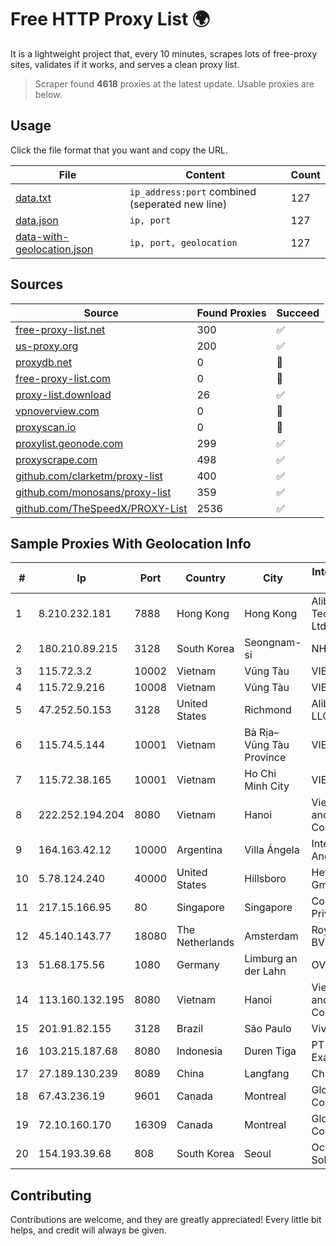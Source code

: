 
# Free HTTP Proxy List 🌍

It is a lightweight project that, every 10 minutes, scrapes lots of free-proxy sites, validates if it works, and serves a clean proxy list.


> Scraper found **4618** proxies at the latest update. Usable proxies are below.

## Usage

Click the file format that you want and copy the URL.


|File|Content|Count|
|----|-------|-----|
|[data.txt](https://raw.githubusercontent.com/themiralay/Proxy-List-World/master/data.txt)|`ip_address:port` combined (seperated new line)|127|
|[data.json](https://raw.githubusercontent.com/themiralay/Proxy-List-World/master/data.json)|`ip, port`|127|
|[data-with-geolocation.json](https://raw.githubusercontent.com/themiralay/Proxy-List-World/master/data-with-geolocation.json)|`ip, port, geolocation`|127|

## Sources

|Source|Found Proxies|Succeed|
|------|-------------|-------|
|[free-proxy-list.net](https://free-proxy-list.net)|300|✅|
|[us-proxy.org](https://www.us-proxy.org)|200|✅|
|[proxydb.net](http://proxydb.net)|0|🚫|
|[free-proxy-list.com](https://free-proxy-list.com/?page=&port=&type%5B%5D=http&type%5B%5D=https&up_time=0&search=Search)|0|🚫|
|[proxy-list.download](https://www.proxy-list.download/HTTP)|26|✅|
|[vpnoverview.com](https://vpnoverview.com/privacy/anonymous-browsing/free-proxy-servers)|0|🚫|
|[proxyscan.io](https://www.proxyscan.io)|0|🚫|
|[proxylist.geonode.com](https://proxylist.geonode.com/api/proxy-list?limit=300&page=1&sort_by=lastChecked&sort_type=desc&protocols=http,https)|299|✅|
|[proxyscrape.com](https://api.proxyscrape.com/v2/?request=displayproxies&protocol=http&timeout=10000&country=all&ssl=all&anonymity=all)|498|✅|
|[github.com/clarketm/proxy-list](https://raw.githubusercontent.com/clarketm/proxy-list/master/proxy-list-raw.txt)|400|✅|
|[github.com/monosans/proxy-list](https://raw.githubusercontent.com/monosans/proxy-list/main/proxies/http.txt)|359|✅|
|[github.com/TheSpeedX/PROXY-List](https://raw.githubusercontent.com/TheSpeedX/PROXY-List/master/http.txt)|2536|✅|


## Sample Proxies With Geolocation Info

|#|Ip|Port|Country|City|Internet Service Provider|
|-|--|----|-------|----|-------------------------|
|1|8.210.232.181|7888|Hong Kong|Hong Kong|Alibaba (US) Technology Co., Ltd.|
|2|180.210.89.215|3128|South Korea|Seongnam-si|NHNCLOUD|
|3|115.72.3.2|10002|Vietnam|Vũng Tàu|VIETELmetro|
|4|115.72.9.216|10008|Vietnam|Vũng Tàu|VIETELmetro|
|5|47.252.50.153|3128|United States|Richmond|Alibaba Cloud LLC|
|6|115.74.5.144|10001|Vietnam|Bà Rịa–Vũng Tàu Province|VIETELxdsl|
|7|115.72.38.165|10001|Vietnam|Ho Chi Minh City|VIETELmetro|
|8|222.252.194.204|8080|Vietnam|Hanoi|VietNam Post and Telecom Corporation|
|9|164.163.42.12|10000|Argentina|Villa Ángela|Interret Villa Angela SRL|
|10|5.78.124.240|40000|United States|Hillsboro|Hetzner Online GmbH|
|11|217.15.166.95|80|Singapore|Singapore|Contabo Asia Private Limited|
|12|45.140.143.77|18080|The Netherlands|Amsterdam|RoyaleHosting BV|
|13|51.68.175.56|1080|Germany|Limburg an der Lahn|OVH SAS|
|14|113.160.132.195|8080|Vietnam|Hanoi|VietNam Post and Telecom Corporation|
|15|201.91.82.155|3128|Brazil|São Paulo|Vivo|
|16|103.215.187.68|8080|Indonesia|Duren Tiga|PT Jaringan Inti Exadata|
|17|27.189.130.239|8089|China|Langfang|Chinanet|
|18|67.43.236.19|9601|Canada|Montreal|GloboTech Communications|
|19|72.10.160.170|16309|Canada|Montreal|GloboTech Communications|
|20|154.193.39.68|808|South Korea|Seoul|Octopus Web Solution Inc|



## Contributing

Contributions are welcome, and they are greatly appreciated! Every
little bit helps, and credit will always be given.

